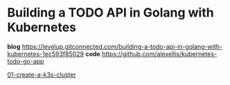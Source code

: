 #  Building a TODO API in Golang with Kubernetes

**blog**
https://levelup.gitconnected.com/building-a-todo-api-in-golang-with-kubernetes-1ec593f85029
**code**
https://github.com/alexellis/kubernetes-todo-go-app



[01-create-a-k3s-cluster](01-create-a-k3s-cluster.md)
